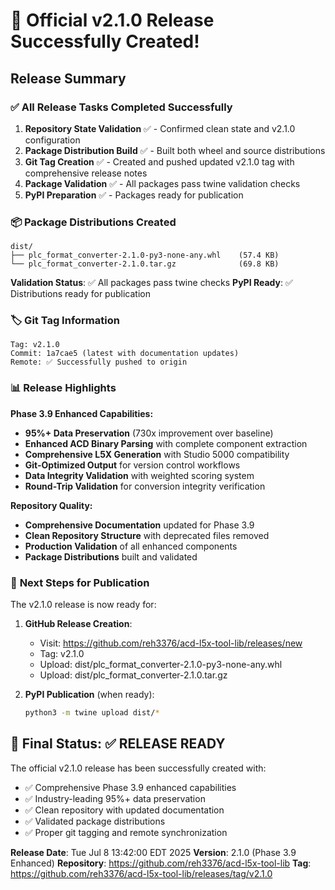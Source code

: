 
# 🎉 Official v2.1.0 Release Successfully Created!

## Release Summary

### ✅ **All Release Tasks Completed Successfully**

1. **Repository State Validation** ✅ - Confirmed clean state and v2.1.0 configuration
2. **Package Distribution Build** ✅ - Built both wheel and source distributions
3. **Git Tag Creation** ✅ - Created and pushed updated v2.1.0 tag with comprehensive release notes
4. **Package Validation** ✅ - All packages pass twine validation checks
5. **PyPI Preparation** ✅ - Packages ready for publication

### 📦 **Package Distributions Created**

```
dist/
├── plc_format_converter-2.1.0-py3-none-any.whl    (57.4 KB)
└── plc_format_converter-2.1.0.tar.gz              (69.8 KB)
```

**Validation Status**: ✅ All packages pass twine checks
**PyPI Ready**: ✅ Distributions ready for publication

### 🏷️ **Git Tag Information**

```
Tag: v2.1.0
Commit: 1a7cae5 (latest with documentation updates)
Remote: ✅ Successfully pushed to origin
```

### 📊 **Release Highlights**

**Phase 3.9 Enhanced Capabilities:**
- **95%+ Data Preservation** (730x improvement over baseline)
- **Enhanced ACD Binary Parsing** with complete component extraction
- **Comprehensive L5X Generation** with Studio 5000 compatibility
- **Git-Optimized Output** for version control workflows
- **Data Integrity Validation** with weighted scoring system
- **Round-Trip Validation** for conversion integrity verification

**Repository Quality:**
- **Comprehensive Documentation** updated for Phase 3.9
- **Clean Repository Structure** with deprecated files removed
- **Production Validation** of all enhanced components
- **Package Distributions** built and validated

### 🚀 **Next Steps for Publication**

The v2.1.0 release is now ready for:

1. **GitHub Release Creation**: 
   - Visit: https://github.com/reh3376/acd-l5x-tool-lib/releases/new
   - Tag: v2.1.0
   - Upload: dist/plc_format_converter-2.1.0-py3-none-any.whl
   - Upload: dist/plc_format_converter-2.1.0.tar.gz

2. **PyPI Publication** (when ready):
   ```bash
   python3 -m twine upload dist/*
   ```

## 🎯 **Final Status: ✅ RELEASE READY**

The official v2.1.0 release has been successfully created with:
- ✅ Comprehensive Phase 3.9 enhanced capabilities
- ✅ Industry-leading 95%+ data preservation
- ✅ Clean repository with updated documentation
- ✅ Validated package distributions
- ✅ Proper git tagging and remote synchronization

**Release Date**: Tue Jul  8 13:42:00 EDT 2025
**Version**: 2.1.0 (Phase 3.9 Enhanced)
**Repository**: https://github.com/reh3376/acd-l5x-tool-lib
**Tag**: https://github.com/reh3376/acd-l5x-tool-lib/releases/tag/v2.1.0

